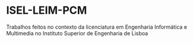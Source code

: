 # ISEL-LEIM-PCM
Trabalhos feitos no contexto da licenciatura em Engenharia Informática e Multimedia no Instituto Superior de Engenharia de Lisboa
